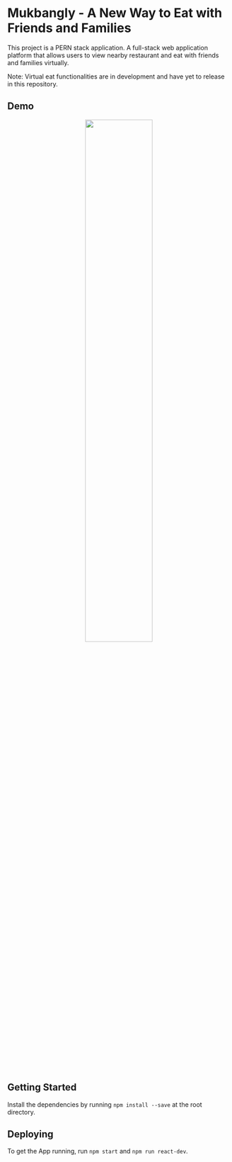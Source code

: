 # Mukbangly - A New Way to Eat with Friends and Families

This project is a PERN stack application. A full-stack web application platform that allows users to view nearby restaurant and eat with friends and families virtually.

Note: Virtual eat functionalities are in development and have yet to release in this repository.

## Demo ##

<p align="center">
<img src="https://media.giphy.com/media/6XCLT3mz5EpdgKy7Iz/giphy.gif" width="55%"></p>

## Getting Started ##

Install the dependencies by running `npm install --save` at the root directory.

## Deploying ##

To get the App running, run `npm start` and `npm run react-dev`.

